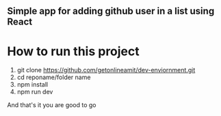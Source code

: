 ## Simple app for adding github user in a list using React


# How to run this project

1.   git clone https://github.com/getonlineamit/dev-enviornment.git
2.   cd reponame/folder name
3.   npm install
4.   npm run dev

And that's it you are good to go
